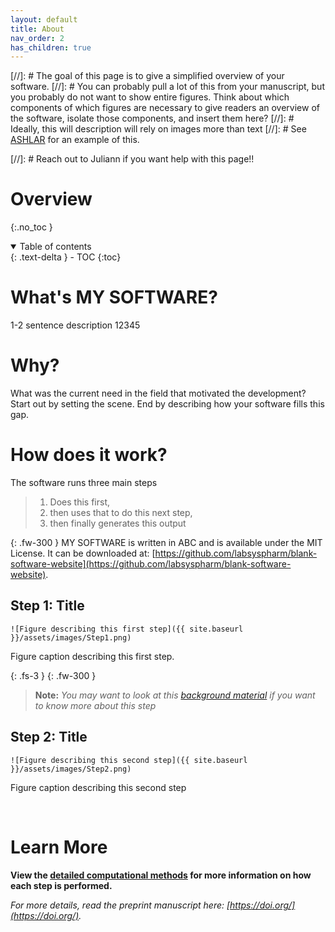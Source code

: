 ```yaml
---
layout: default
title: About
nav_order: 2
has_children: true
---
```


[//]: # The goal of this page is to give a simplified overview of your software. 
[//]: # You can probably pull a lot of this from your manuscript, but you probably do not want to show entire figures. Think about which components of which figures are necessary to give readers an overview of the software, isolate those components, and insert them here?
[//]: # Ideally, this will description will rely on images more than text
[//]: # See [ASHLAR](https://labsyspharm.github.io/ashlar/overview/overview-land.html) for an example of this.

[//]: # Reach out to Juliann if you want help with this page!!

# Overview 

{:.no_toc }

<details open markdown="block">
  <summary>
    Table of contents
  </summary>
  {: .text-delta }
  - TOC
{:toc}
</details>

# What's MY SOFTWARE?
1-2 sentence description 12345

# Why?

What was the current need in the field that motivated the development? Start out by setting the scene. End by describing how your software fills this gap.

# How does it work?
The software runs three main steps
>1.  Does this first, 
>2. then uses that to do this next step, 
>3. then finally generates this output

{: .fw-300 }
MY SOFTWARE is written in ABC and is available under the MIT License. It can be downloaded at: [https://github.com/labsyspharm/blank-software-website](https://github.com/labsyspharm/blank-software-website).


## Step 1: Title 

``![Figure describing this first step]({{ site.baseurl }}/assets/images/Step1.png)``


Figure caption describing this first step.

{: .fs-3 }
{: .fw-300 }
> **Note:** *You may want to look at this [background material]() if you want to know more about this step*

## Step 2: Title

``![Figure describing this second step]({{ site.baseurl }}/assets/images/Step2.png)``


Figure caption describing this second step

<br>

# Learn More
**View the [detailed computational methods](./detailed-methods.html) for more information on how each step is performed.**

*For more details, read the preprint manuscript here: [https://doi.org/](https://doi.org/).*
